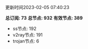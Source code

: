 更新时间2023-02-05 07:40:23

**总订阅: 73**
**总节点: 932**
**有效节点: 389**
- ss节点: 192
- v2ray节点: 191
- trojan节点: 6
